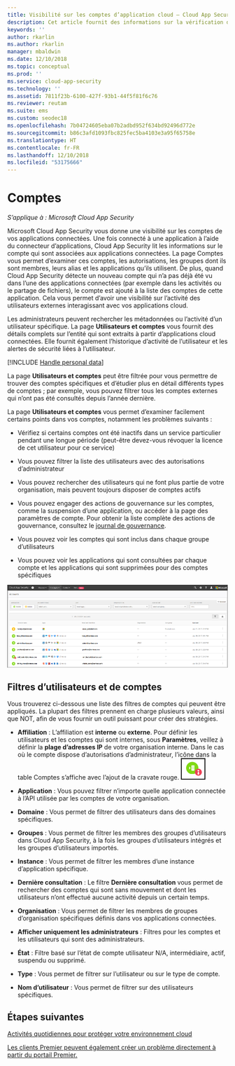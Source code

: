 ```yaml
---
title: Visibilité sur les comptes d’application cloud – Cloud App Security | Microsoft Docs
description: Cet article fournit des informations sur la vérification des comptes à partir de vos applications connectées.
keywords: ''
author: rkarlin
ms.author: rkarlin
manager: mbaldwin
ms.date: 12/10/2018
ms.topic: conceptual
ms.prod: ''
ms.service: cloud-app-security
ms.technology: ''
ms.assetid: 7811f23b-6100-427f-93b1-44f5f81f6c76
ms.reviewer: reutam
ms.suite: ems
ms.custom: seodec18
ms.openlocfilehash: 7b04724605eba07b2adbd952f634bd92496d772e
ms.sourcegitcommit: b86c3afd1093fbc825fec5ba4103e3a95f65758e
ms.translationtype: HT
ms.contentlocale: fr-FR
ms.lasthandoff: 12/10/2018
ms.locfileid: "53175666"
---
```

# <a name="accounts"></a>Comptes

*S’applique à : Microsoft Cloud App Security*

Microsoft Cloud App Security vous donne une visibilité sur les comptes de vos applications connectées. Une fois connecté à une application à l’aide du connecteur d’applications, Cloud App Security lit les informations sur le compte qui sont associées aux applications connectées. La page Comptes vous permet d’examiner ces comptes, les autorisations, les groupes dont ils sont membres, leurs alias et les applications qu’ils utilisent. De plus, quand Cloud App Security détecte un nouveau compte qui n’a pas déjà été vu dans l’une des applications connectées (par exemple dans les activités ou le partage de fichiers), le compte est ajouté à la liste des comptes de cette application. Cela vous permet d’avoir une visibilité sur l’activité des utilisateurs externes interagissant avec vos applications cloud.

Les administrateurs peuvent rechercher les métadonnées ou l’activité d’un utilisateur spécifique. La page **Utilisateurs et comptes** vous fournit des détails complets sur l’entité qui sont extraits à partir d’applications cloud connectées. Elle fournit également l’historique d’activité de l’utilisateur et les alertes de sécurité liées à l’utilisateur.

[!INCLUDE [Handle personal data](../includes/gdpr-intro-sentence.md)]


La page **Utilisateurs et comptes** peut être filtrée pour vous permettre de trouver des comptes spécifiques et d’étudier plus en détail différents types de comptes ; par exemple, vous pouvez filtrer tous les comptes externes qui n’ont pas été consultés depuis l’année dernière. 

La page **Utilisateurs et comptes** vous permet d’examiner facilement certains points dans vos comptes, notamment les problèmes suivants :  

-   Vérifiez si certains comptes ont été inactifs dans un service particulier pendant une longue période (peut-être devez-vous révoquer la licence de cet utilisateur pour ce service)  
-   Vous pouvez filtrer la liste des utilisateurs avec des autorisations d’administrateur  

-   Vous pouvez rechercher des utilisateurs qui ne font plus partie de votre organisation, mais peuvent toujours disposer de comptes actifs  

-   Vous pouvez engager des actions de gouvernance sur les comptes, comme la suspension d’une application, ou accéder à la page des paramètres de compte. Pour obtenir la liste complète des actions de gouvernance, consultez le [journal de gouvernance](governance-actions.md).
    
-   Vous pouvez voir les comptes qui sont inclus dans chaque groupe d’utilisateurs  

-   Vous pouvez voir les applications qui sont consultées par chaque compte et les applications qui sont supprimées pour des comptes spécifiques
    

![écran des comptes](./media/accounts-page.png)

## <a name="users-and-accounts-filters"></a>Filtres d’utilisateurs et de comptes
Vous trouverez ci-dessous une liste des filtres de comptes qui peuvent être appliqués. La plupart des filtres prennent en charge plusieurs valeurs, ainsi que NOT, afin de vous fournir un outil puissant pour créer des stratégies.  
  
<!--- **Account name**: The account name is the primary alias of the user, but other identifiers from other Microsoft accounts (Office 365 and Azure Active Directory) such as proxy addresses, aliases, SID are supported and consolidated beneath the primary alias. -->

- **Affiliation** : L’affiliation est **interne** ou **externe**. Pour définir les utilisateurs et les comptes qui sont internes, sous **Paramètres**, veillez à définir la **plage d’adresses IP** de votre organisation interne. Dans le cas où le compte dispose d’autorisations d’administrateur, l’icône dans la table Comptes s’affiche avec l’ajout de la cravate rouge. ![icône d’administration des comptes](./media/accounts-admin-icon.png)

- **Application** : Vous pouvez filtrer n’importe quelle application connectée à l’API utilisée par les comptes de votre organisation.

- **Domaine** : Vous permet de filtrer des utilisateurs dans des domaines spécifiques.

- **Groupes** : Vous permet de filtrer les membres des groupes d’utilisateurs dans Cloud App Security, à la fois les groupes d’utilisateurs intégrés et les groupes d’utilisateurs importés.

- **Instance** : Vous permet de filtrer les membres d’une instance d’application spécifique. 

- **Dernière consultation** : Le filtre **Dernière consultation** vous permet de rechercher des comptes qui sont sans mouvement et dont les utilisateurs n’ont effectué aucune activité depuis un certain temps.

- **Organisation** : Vous permet de filtrer les membres de groupes d’organisation spécifiques définis dans vos applications connectées.

- **Afficher uniquement les administrateurs** : Filtres pour les comptes et les utilisateurs qui sont des administrateurs.

- **État** : Filtre basé sur l’état de compte utilisateur N/A, intermédiaire, actif, suspendu ou supprimé.

- **Type** : Vous permet de filtrer sur l’utilisateur ou sur le type de compte.

- **Nom d’utilisateur** : Vous permet de filtrer sur des utilisateurs spécifiques. 


## <a name="next-steps"></a>Étapes suivantes  
[Activités quotidiennes pour protéger votre environnement cloud](daily-activities-to-protect-your-cloud-environment.md)   

[Les clients Premier peuvent également créer un problème directement à partir du portail Premier.](https://premier.microsoft.com/)  
  
  